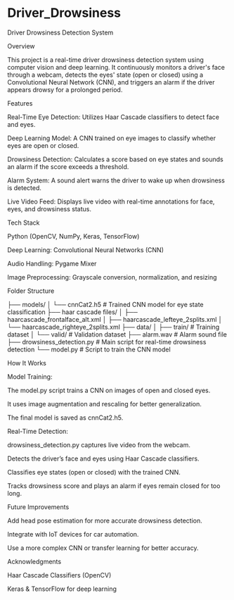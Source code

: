 # Driver_Drowsiness

Driver Drowsiness Detection System

Overview

This project is a real-time driver drowsiness detection system using computer vision and deep learning. It continuously monitors a driver's face through a webcam, detects the eyes' state (open or closed) using a Convolutional Neural Network (CNN), and triggers an alarm if the driver appears drowsy for a prolonged period.

Features

Real-Time Eye Detection: Utilizes Haar Cascade classifiers to detect face and eyes.

Deep Learning Model: A CNN trained on eye images to classify whether eyes are open or closed.

Drowsiness Detection: Calculates a score based on eye states and sounds an alarm if the score exceeds a threshold.

Alarm System: A sound alert warns the driver to wake up when drowsiness is detected.

Live Video Feed: Displays live video with real-time annotations for face, eyes, and drowsiness status.

Tech Stack

Python (OpenCV, NumPy, Keras, TensorFlow)

Deep Learning: Convolutional Neural Networks (CNN)

Audio Handling: Pygame Mixer

Image Preprocessing: Grayscale conversion, normalization, and resizing

Folder Structure

├── models/
│   └── cnnCat2.h5           # Trained CNN model for eye state classification
├── haar cascade files/
│   ├── haarcascade_frontalface_alt.xml
│   ├── haarcascade_lefteye_2splits.xml
│   └── haarcascade_righteye_2splits.xml
├── data/
│   ├── train/              # Training dataset
│   └── valid/              # Validation dataset
├── alarm.wav              # Alarm sound file
├── drowsiness_detection.py # Main script for real-time drowsiness detection
└── model.py               # Script to train the CNN model

How It Works

Model Training:

The model.py script trains a CNN on images of open and closed eyes.

It uses image augmentation and rescaling for better generalization.

The final model is saved as cnnCat2.h5.

Real-Time Detection:

drowsiness_detection.py captures live video from the webcam.

Detects the driver’s face and eyes using Haar Cascade classifiers.

Classifies eye states (open or closed) with the trained CNN.

Tracks drowsiness score and plays an alarm if eyes remain closed for too long.

Future Improvements

Add head pose estimation for more accurate drowsiness detection.

Integrate with IoT devices for car automation.

Use a more complex CNN or transfer learning for better accuracy.

Acknowledgments

Haar Cascade Classifiers (OpenCV)

Keras & TensorFlow for deep learning

